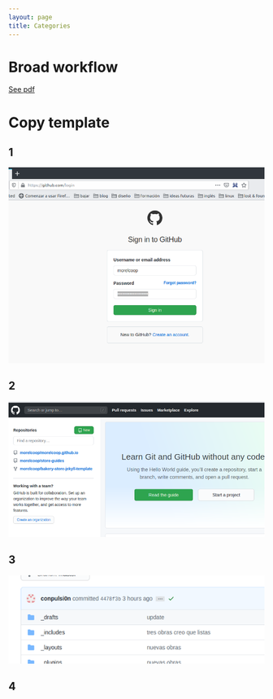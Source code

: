```yaml
---
layout: page
title: Categories
---
```


# Broad workflow

[See pdf](upload-file-flowchart-v2.pdf)


# Copy template

## 1
![1](assets/images/contribute_1.png)

## 2
![2](assets/images/contribute_2.png)

## 3
![3](assets/images/contribute_3.png)

## 4

